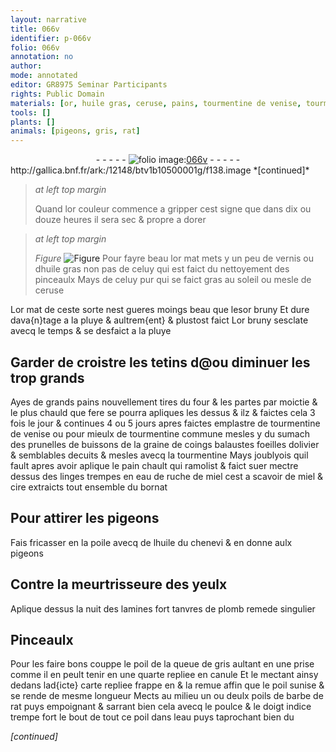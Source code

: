 ```yaml
---
layout: narrative
title: 066v
identifier: p-066v
folio: 066v
annotation: no
author:
mode: annotated
editor: GR8975 Seminar Participants
rights: Public Domain
materials: [or, huile gras, ceruse, pains, tourmentine de venise, tourmentine commune, sumach, prunelles, graine de coings, balaustes, foeilles dolivier, tourmentine, pain, eau de ruche de miel, miel, cire, huile, chenevi, plomb, poil de la queue de gris, poil, poils de barbe de rat, eau]
tools: []
plants: []
animals: [pigeons, gris, rat]
---
```


<div class="folio" align="center">- - - - - <a href="http://gallica.bnf.fr/ark:/12148/btv1b10500001g/f138.image" target="_blank"><img src="https://cu-mkp.github.io/2017-workshop-edition/assets/photo-icon.png" alt="folio image: " style="display:inline-block; margin-bottom:-3px;"/>066v</a> - - - - - </div> http://gallica.bnf.fr/ark:/12148/btv1b10500001g/f138.image  
*[continued]*
  
> *at left top margin*
> 
>   Quand l<span class="m">or</span> couleur commence a gripper cest signe que dans dix ou douze heures il sera sec & propre a dorer
 
> *at left top margin*
> 
>   
> *Figure*
> <a href="*" target="_blank"><img src="https://cu-mkp.github.io/GR8975-edition/assets/photo-icon.png" alt="Figure" style="display:inline-block; margin-bottom:-3px;"/></a>
 Pour fayre beau l<span class="m">or</span> mat mets y un peu de vernis ou d<span class="m">huile gras</span> non pas de celuy qui est faict du nettoyement des pinceaulx Mays de celuy pur qui se faict gras au soleil ou mesle de <span class="m">ceruse</span>
 
L<span class="m">or</span> mat de ceste sorte nest gueres moings beau que les<span class="m">or</span> bruny Et dure dava{n}tage a la pluye & aultrem{ent} & plustost faict L<span class="m">or</span> bruny sesclate avecq le temps & se desfaict a la pluye
    

## Garder de croistre les tetins d@ou diminuer les trop grands

 
Ayes de grands <span class="m">pains</span> nouvellement tires du four & les partes par moictie & le plus chauld que fere se pourra apliques les dessus & ilz & faictes cela 3 fois le jour & continues 4 ou 5 jours apres faictes emplastre de <span class="m">tourmentine de <span class="pl">venise</span></span> ou pour mieulx de <span class="m">tourmentine commune</span> mesles y du <span class="m">sumach</span> des <span class="m">prunelles</span> de buissons de la <span class="m">graine de coings</span> <span class="m">balaustes</span> <span class="m">foeilles dolivier</span> & semblables decuits & mesles avecq la <span class="m">tourmentine</span> Mays joublyois quil fault apres avoir aplique le <span class="m">pain</span> chault qui ramolist & faict suer mectre dessus des linges trempes en <span class="m">eau de ruche de miel</span> cest a scavoir de <span class="m">miel</span> & <span class="m">cire</span> extraicts tout ensemble du bornat
    

## Pour attirer les <span class="al">pigeons</span>

 
Fais fricasser en la poile avecq de l<span class="m">huile</span> du <span class="m">chenevi</span> & en donne aulx <span class="al">pigeons</span>
    

## Contre la meurtrisseure des yeulx

 
Aplique dessus la nuit des lamines fort tanvres de <span class="m">plomb</span> remede singulier
    

## Pinceaulx

 
Pour les faire bons couppe le <span class="m">poil de la queue de <span class="al">gris</span></span> aultant en une prise comme il en peult tenir en une quarte repliee en canule Et le mectant ainsy dedans lad{icte} carte repliee frappe en & la remue affin que le <span class="m">poil</span> sunise & se rende de mesme longueur Mects au milieu un ou deulx <span class="m">poils de barbe de <span class="al">rat</span></span> puys empoignant & sarrant bien cela avecq le poulce & le doigt indice trempe fort le bout de tout ce <span class="m">poil</span> dans l<span class="m">eau</span> puys taprochant bien du 
 
*[continued]*
 